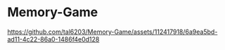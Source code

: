 # Memory-Game

https://github.com/tal6203/Memory-Game/assets/112417918/6a9ea5bd-ad11-4c22-86a0-1486f4e0d128

